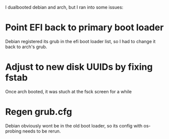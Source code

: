 I dualbooted debian and arch, but I ran into some issues:

# Point EFI back to primary boot loader
Debian registered its grub in the efi boot loader list, so I had to change it
back to arch's grub.

# Adjust to new disk UUIDs by fixing fstab
Once arch booted, it was stuch at the fsck screen for a while

# Regen grub.cfg
Debian obviously wont be in the old boot loader, so its config with os-probing
needs to be rerun.


